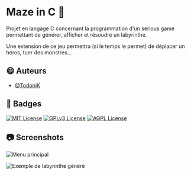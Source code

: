 
# Maze in C 👋

Projet en langage C concernant la programmation d'un serious game permettant de générer, afficher et résoudre un labyrinthe.

Une extension de ce jeu permettra (si le temps le permet) de déplacer un héros, tuer des monstres...


## 😄 Auteurs

- [@TodoniK](https://www.github.com/TodoniK)






## 🚀 Badges

[![MIT License](https://img.shields.io/badge/License-MIT-green.svg)](https://choosealicense.com/licenses/mit/)
[![GPLv3 License](https://img.shields.io/badge/License-GPL%20v3-yellow.svg)](https://opensource.org/licenses/)
[![AGPL License](https://img.shields.io/badge/license-AGPL-blue.svg)](http://www.gnu.org/licenses/agpl-3.0)


## 📷 Screenshots

![Menu principal](https://image.noelshack.com/fichiers/2023/13/5/1680268710-test.png)


![Exemple de labyrinthe généré](https://image.noelshack.com/fichiers/2023/15/2/1681218429-laby.png)




